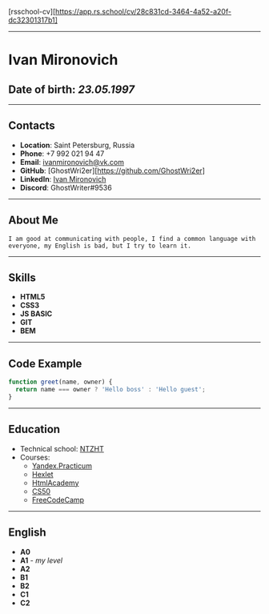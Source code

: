 [rsschool-cv][https://app.rs.school/cv/28c831cd-3464-4a52-a20f-dc32301317b1]

---

# Ivan Mironovich

## **Date of birth**: _23.05.1997_

---

## Contacts

- **Location**: Saint Petersburg, Russia
- **Phone**: +7 992 021 94 47
- **Email**: ivanmironovich@vk.com
- **GitHub**: [GhostWri2er][https://github.com/GhostWri2er]
- **LinkedIn**: [Ivan Mironovich][3]
- **Discord**: GhostWriter#9536

---

## About Me

`I am good at communicating with people, I find a common language with everyone, my English is bad, but I try to learn it.`

---

## Skills

- **HTML5**
- **CSS3**
- **JS BASIC**
- **GIT**
- **BEM**

---

## Code Example

```javascript
function greet(name, owner) {
  return name === owner ? 'Hello boss' : 'Hello guest';
}
```

---

## Education

- Technical school: [NTZHT][4]
- Courses:
  - [Yandex.Practicum][5]
  - [Hexlet][6]
  - [HtmlAcademy][7]
  - [CS50][8]
  - [FreeCodeCamp][9]

---

## English

- **A0**
- **A1** - _my level_
- **A2**
- **B1**
- **B2**
- **C1**
- **C2**

[3]:(https://www.linkedin.com/in/ivan-mironovich-99aab3223/)
[4]:(http://www.xn--f1anpb.xn--p1ai/)
[5]:(https://practicum.yandex.ru/web/)
[6]:(https://ru.hexlet.io/)
[7]:(https://htmlacademy.ru/study)
[8]:(https://www.youtube.com/watch?v=Sy_wba7l1UU&list=PLawfWYMUziZqyUL5QDLVbe3j5BKWj42E5)
[9]:(https://www.freecodecamp.org/)
